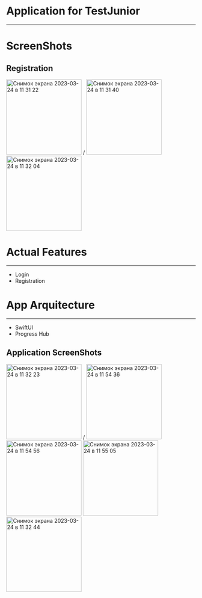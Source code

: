 
# Application for TestJunior
____
# ScreenShots
## Registration
<img width="200" alt="Снимок экрана 2023-03-24 в 11 31 22" src="https://user-images.githubusercontent.com/95250432/227467427-b6ef5297-2018-4bed-92f7-a3383a58a748.png"> /
<img width="200" alt="Снимок экрана 2023-03-24 в 11 31 40" src="https://user-images.githubusercontent.com/95250432/227468503-2858920f-800a-4ea6-8394-3eb341802b5c.png">
<img width="200" alt="Снимок экрана 2023-03-24 в 11 32 04" src="https://user-images.githubusercontent.com/95250432/227468755-93a75f53-06ca-4809-8af4-9ae22b1cf794.png">


# Actual Features
____
+ Login
+ Registration

# App Arquitecture
____

+ SwiftUI
+ Progress Hub

## Application ScreenShots
<img width="200" alt="Снимок экрана 2023-03-24 в 11 32 23" src="https://user-images.githubusercontent.com/95250432/227468332-8624fc7f-adef-4f33-87d9-da2d07db0bf1.png"> /
<img width="200" alt="Снимок экрана 2023-03-24 в 11 54 36" src="https://user-images.githubusercontent.com/95250432/227471792-faa75efc-7ae9-418a-bbed-c4f6c05be96c.png">
<img width="200" alt="Снимок экрана 2023-03-24 в 11 54 56" src="https://user-images.githubusercontent.com/95250432/227471878-8b8de920-3d9a-45b7-8e6a-91d1a882aa71.png">
<img width="200" alt="Снимок экрана 2023-03-24 в 11 55 05" src="https://user-images.githubusercontent.com/95250432/227471850-4ea332c3-0470-4e0b-a367-ff42d9f9358e.png">
<img width="200" alt="Снимок экрана 2023-03-24 в 11 32 44" src="https://user-images.githubusercontent.com/95250432/227468357-5f21157e-610d-4701-b773-844aefdcaa75.png">
